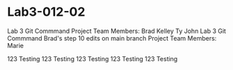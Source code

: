 # Lab3-012-02
Lab 3 Git Commmand
Project Team Members:
Brad Kelley
Ty
John
Lab 3 Git Commmand Brad's step 10 edits on main branch
Project Team Members: Marie

123 Testing
123 Testing
123 Testing
123 Testing
123 Testing